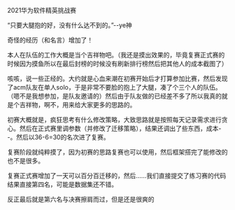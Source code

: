 2021华为软件精英挑战赛

“只要大腿抱的好，没有什么达不到的。”--ye神

奇怪的经历（和名言）增加了！

本人在队伍的工作大概是当个吉祥物吧。（我还是摸出效果的，毕竟复赛正式赛的时候因为摸鱼所以在最后封榜的时候没有刷新排行榜然后把其他人的成本截图了）

咳咳，说一些正经的。大约就是心血来潮在初赛开始后才打算参加比赛，然后发现了acm队友在单人solo，于是非常不要脸的抱上了大腿，凑了个三个人的队伍。（嗯不是我想参加，是队友邀请的）然后由于队友做的已经差不多了所以我真的就是个吉祥物，啊不，用来给大家更多的思路的。

初赛大概就是，疯狂思考有什么修改策略，大致思路就是按照每天记录需求进行贪心。然后在正式赛里调参数（并修改了迁移策略），结果还调出了些东西，成本--。然后以36-6=30的名次进了复赛。

复赛阶段就纯粹摸了，因为初赛的思路复赛也可以使用，然后框架搭完了能修改的也不是很多。

复赛正式赛增加了一天可以百分百迁移的，然后……我们直接提交了练习赛的代码结果直接第四名，可能是数据集还不错。

反正最后就是第六名与决赛擦肩而过，但是还是很爽的
